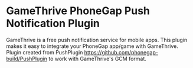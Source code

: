 GameThrive PhoneGap Push Notification Plugin
====================================

GameThrive is a free push notification service for mobile apps. This plugin makes it easy to integrate your PhoneGap app/game with GameThrive.
Plugin created from PushPlugin https://github.com/phonegap-build/PushPlugin to work with GameThrive's GCM format.
